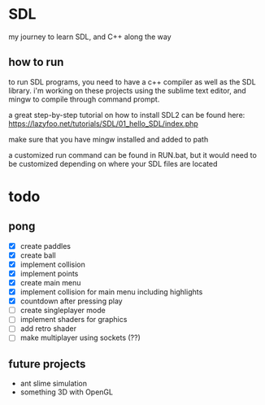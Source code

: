 # SDL
my journey to learn SDL, and C++ along the way

## how to run
to run SDL programs, you need to have a c++ compiler as well as the SDL library.
i'm working on these projects using the sublime text editor, and mingw to compile through command prompt.

a great step-by-step tutorial on how to install SDL2 can be found here:
https://lazyfoo.net/tutorials/SDL/01_hello_SDL/index.php

make sure that you have mingw installed and added to path

a customized run command can be found in RUN.bat, but it would need to be customized depending on where your SDL files are located

# todo

## pong
- [x] create paddles
- [x] create ball
- [x] implement collision
- [x] implement points
- [x] create main menu
- [x] implement collision for main menu including highlights
- [x] countdown after pressing play
- [ ] create singleplayer mode
- [ ] implement shaders for graphics
- [ ] add retro shader
- [ ] make multiplayer using sockets (??)

## future projects
- ant slime simulation
- something 3D with OpenGL
